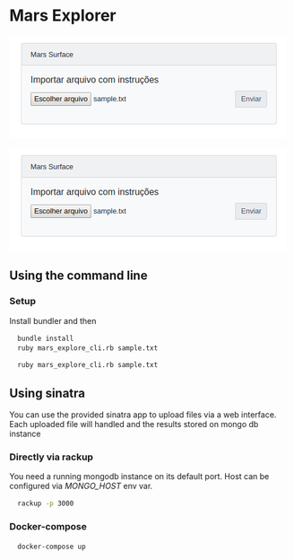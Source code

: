 # Mars Explorer


![File selection image](doc/file_select.png)

![Processing result](doc/file_select.png)


## Using the command line

### Setup
Install bundler and then

```bash
  bundle install
  ruby mars_explore_cli.rb sample.txt
```


```bash
  ruby mars_explore_cli.rb sample.txt
```

## Using sinatra

You can use the provided sinatra app to upload files via a web interface. Each uploaded file will handled and the results stored on mongo db instance

### Directly via rackup
You need a running mongodb instance on its default port. Host can be configured via _MONGO_HOST_ env var.

```bash
  rackup -p 3000
```


### Docker-compose

```bash
  docker-compose up
```
